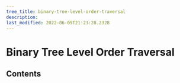 ```yaml
---
tree_title: binary-tree-level-order-traversal
description: 
last_modified: 2022-06-09T21:23:28.2328
---
```


# Binary Tree Level Order Traversal

## Contents
